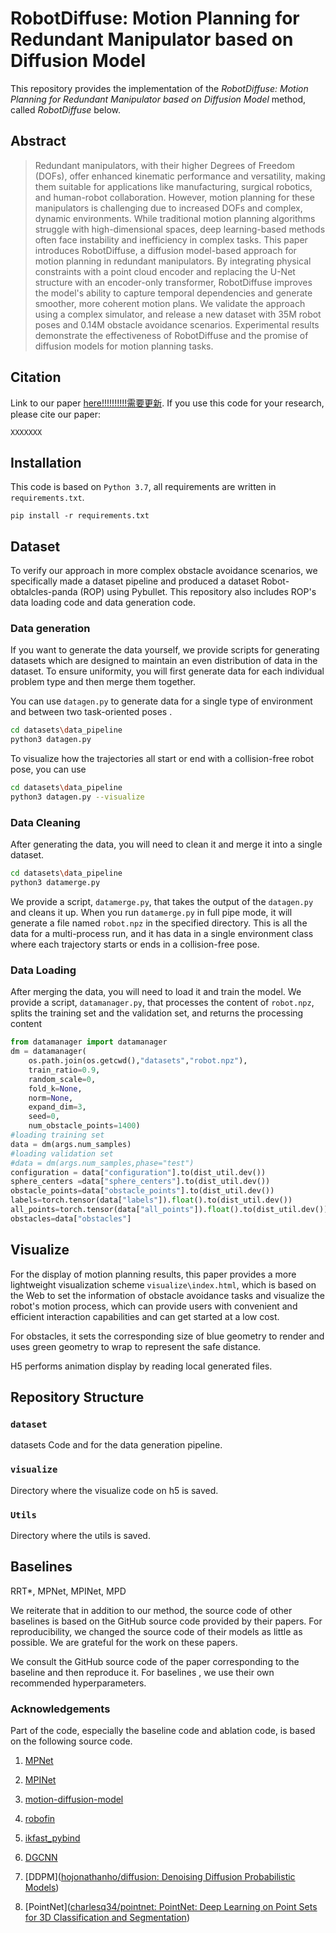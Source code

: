 # RobotDiffuse: Motion Planning for Redundant Manipulator based on Diffusion Model
This repository provides the implementation of the _RobotDiffuse: Motion Planning for Redundant Manipulator based on Diffusion Model_ method, called _RobotDiffuse_ below. 

## Abstract
> Redundant manipulators, with their higher Degrees of Freedom (DOFs), offer enhanced kinematic performance and versatility, making them suitable for applications like manufacturing, surgical robotics, and human-robot collaboration. However, motion planning for these manipulators is challenging due to increased DOFs and complex, dynamic environments. While traditional motion planning algorithms struggle with high-dimensional spaces, deep learning-based methods often face instability and inefficiency in complex tasks.
> This paper introduces RobotDiffuse, a diffusion model-based approach for motion planning in redundant manipulators. By integrating physical constraints with a point cloud encoder and replacing the U-Net structure with an encoder-only transformer, RobotDiffuse improves the model's ability to capture temporal dependencies and generate smoother, more coherent motion plans. We validate the approach using a complex simulator, and release a new dataset with 35M robot poses and 0.14M obstacle avoidance scenarios. Experimental results demonstrate the effectiveness of RobotDiffuse and the promise of diffusion models for motion planning tasks.



## Citation
Link to our paper [here!!!!!!!!!!需要更新](https://dl.acm.org/doi/10.1145/3637528.3671739).
If you use this code for your research, please cite our paper:

```
XXXXXXX
```

## Installation
This code is based on `Python 3.7`, all requirements are written in `requirements.txt`. 

```
pip install -r requirements.txt
```

## Dataset
To verify our approach in more complex obstacle avoidance scenarios, we specifically made a dataset pipeline and produced a dataset Robot-obtalcles-panda (ROP) using Pybullet.
This repository also includes ROP's data loading code and data generation code.

### Data generation
If you want to generate the data yourself, we provide scripts for generating datasets which are designed to maintain an even distribution of data in the dataset. To ensure uniformity, you will first generate data for each individual problem type and then merge them together.

You can use `datagen.py` to generate data for a single type of environment and between two task-oriented poses .  

```bash
cd datasets\data_pipeline
python3 datagen.py
```

To visualize how the trajectories all start or end with a collision-free robot pose, you can use

```bash
cd datasets\data_pipeline
python3 datagen.py --visualize
```

### Data Cleaning

After generating the data, you will need to clean it and merge it into a single dataset.

```bash
cd datasets\data_pipeline
python3 datamerge.py
```

We provide a script, `datamerge.py`, that takes the output of the `datagen.py` and cleans it up. When you run `datamerge.py` in full pipe mode, it will generate a file named `robot.npz` in the specified directory. This is all the data for a multi-process run, and it has data in a single environment class where each trajectory starts or ends in a collision-free pose.

### Data Loading

After merging the data, you will need to load it and train the model. We provide a script, `datamanager.py`, that processes the content of `robot.npz`, splits the training set and the validation set, and returns the processing content

```python
from datamanager import datamanager
dm = datamanager(
    os.path.join(os.getcwd(),"datasets","robot.npz"),
    train_ratio=0.9,
    random_scale=0, 
    fold_k=None, 
    norm=None, 
    expand_dim=3, 
    seed=0,
    num_obstacle_points=1400)
#loading training set
data = dm(args.num_samples)
#loading validation set
#data = dm(args.num_samples,phase="test")
configuration = data["configuration"].to(dist_util.dev())
sphere_centers =data["sphere_centers"].to(dist_util.dev())
obstacle_points=data["obstacle_points"].to(dist_util.dev())
labels=torch.tensor(data["labels"]).float().to(dist_util.dev())
all_points=torch.tensor(data["all_points"]).float().to(dist_util.dev())
obstacles=data["obstacles"]
```

## Visualize

For the display of motion planning results, this paper provides a more lightweight visualization scheme `visualize\index.html`, which is based on the Web to set the information of obstacle avoidance tasks and visualize the robot's motion process, which can provide users with convenient and efficient interaction capabilities and can get started at a low cost.

For obstacles, it sets the corresponding size of blue geometry to render and uses green geometry to wrap to represent the safe distance.

H5 performs animation display by reading local generated files.

## Repository Structure

### `dataset`
datasets Code and for the data generation pipeline.

### `visualize`
Directory where the visualize code on h5 is saved.

### `Utils`

Directory where the utils is saved.

## Baselines
RRT*, MPNet, MPINet, MPD

We reiterate that in addition to our method, the source code of other baselines is based on the GitHub source code 
provided by their papers. For reproducibility, we changed the source code of their models as little as possible. 
We are grateful for the work on these papers.

We consult the GitHub source code of the paper corresponding to the baseline and then reproduce it. 
For baselines , we use their own recommended hyperparameters. 

### Acknowledgements
Part of the code, especially the baseline code and ablation code, is based on the following source code.
1. [MPNet](https://github.com/ahq1993/MPNet)

2. [MPINet](https://github.com/nvlabs/motion-policy-networks)

3. [motion-diffusion-model](https://github.com/guytevet/motion-diffusion-model)

4. [robofin](https://github.com/fishbotics/robofin)

5. [ikfast_pybind](https://github.com/yijiangh/ikfast_pybind)

6. [DGCNN](https://github.com/WangYueFt/dgcnn/tree/master/pytorch)

7. [DDPM]([hojonathanho/diffusion: Denoising Diffusion Probabilistic Models](https://github.com/hojonathanho/diffusion))

8. [PointNet]([charlesq34/pointnet: PointNet: Deep Learning on Point Sets for 3D Classification and Segmentation](https://github.com/charlesq34/pointnet))

   